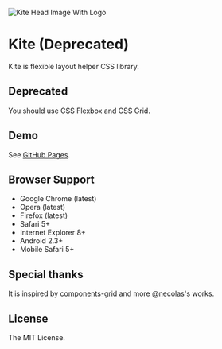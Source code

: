 ![Kite Head Image With Logo](http://i.imgur.com/d3gaGff.png)

# Kite (Deprecated)

Kite is flexible layout helper CSS library.

## Deprecated

You should use CSS Flexbox and CSS Grid.

## Demo

See [GitHub Pages](http://hiloki.github.io/kitecss/).

## Browser Support

- Google Chrome (latest)
- Opera (latest)
- Firefox (latest)
- Safari 5+
- Internet Explorer 8+
- Android 2.3+
- Mobile Safari 5+

## Special thanks

It is inspired by [components-grid](https://github.com/suitcss/components-grid) and more [@necolas](https://github.com/necolas)'s works.

## License

The MIT License.

